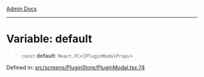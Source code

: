 [Admin Docs](/)

***

# Variable: default

> `const` **default**: `React.FC`\<`IPluginModalProps`\>

Defined in: [src/screens/PluginStore/PluginModal.tsx:74](https://github.com/PalisadoesFoundation/talawa-admin/blob/main/src/screens/PluginStore/PluginModal.tsx#L74)
